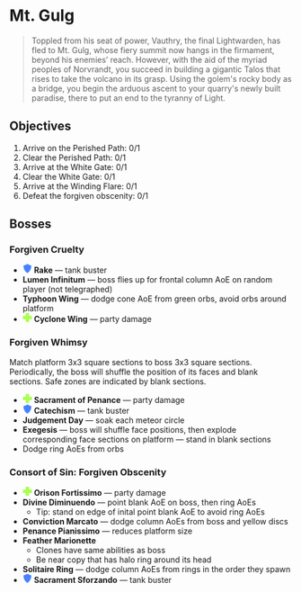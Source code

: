 # Mt. Gulg

> Toppled from his seat of power, Vauthry, the final Lightwarden, has fled to Mt. Gulg, whose fiery summit now hangs in the firmament, beyond his enemies’ reach. However, with the aid of the myriad peoples of Norvrandt, you succeed in building a gigantic Talos that rises to take the volcano in its grasp. Using the golem's rocky body as a bridge, you begin the arduous ascent to your quarry's newly built paradise, there to put an end to the tyranny of Light.

## Objectives

1. Arrive on the Perished Path: 0/1
2. Clear the Perished Path: 0/1
3. Arrive at the White Gate: 0/1
4. Clear the White Gate: 0/1
5. Arrive at the Winding Flare: 0/1
6. Defeat the forgiven obscenity: 0/1

## Bosses

### Forgiven Cruelty

- ![](/assets/icons/role-tank.png) **Rake** — tank buster
- **Lumen Infinitum** — boss flies up for frontal column AoE on random player (not telegraphed)
- **Typhoon Wing** — dodge cone AoE from green orbs, avoid orbs around platform
- ![](/assets/icons/role-healer.png) **Cyclone Wing** — party damage

### Forgiven Whimsy

Match platform 3x3 square sections to boss 3x3 square sections. Periodically, the boss will shuffle the position of its faces and blank sections. Safe zones are indicated by blank sections.

- ![](/assets/icons/role-healer.png) **Sacrament of Penance** — party damage
- ![](/assets/icons/role-tank.png) **Catechism** — tank buster
- **Judgement Day** — soak each meteor circle
- **Exegesis** — boss will shuffle face positions, then explode corresponding face sections on platform — stand in blank sections
- Dodge ring AoEs from orbs

### Consort of Sin: Forgiven Obscenity

- ![](/assets/icons/role-healer.png) **Orison Fortissimo** — party damage
- **Divine Diminuendo** — point blank AoE on boss, then ring AoEs
    - Tip: stand on edge of inital point blank AoE to avoid ring AoEs
- **Conviction Marcato** — dodge column AoEs from boss and yellow discs
- **Penance Pianissimo** — reduces platform size
- **Feather Marionette**
    - Clones have same abilities as boss
    - Be near copy that has halo ring around its head
- **Solitaire Ring** — dodge column AoEs from rings in the order they spawn
- ![](/assets/icons/role-tank.png) **Sacrament Sforzando** — tank buster
